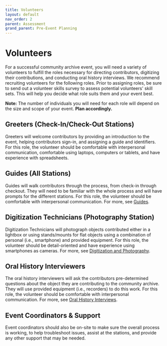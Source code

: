 ```yaml
---
title: Volunteers
layout: default
nav_order: 2
parent: Assessment
grand_parent: Pre-Event Planning
---
```


# Volunteers

For a successful community archive event, you will need a variety of volunteers to fulfill the roles necessary for directing contributors, digitizing their contributions, and conducting oral history interviews. We recommend recruiting volunteers for the following roles. Prior to assigning roles, be sure to send out a volunteer skills survey to assess potential volunteers' skill sets. This will help you decide what role suits them and your event best. 

**Note:** The number of individuals you will need for each role will depend on the size and scope of your event. **Plan accordingly.**

## Greeters (Check-In/Check-Out Stations) 

Greeters will welcome contributors by providing an introduction to the event, helping contributors sign-in, and assigning a guide and identifiers. For this role, the volunteer should be comfortable with interpersonal communication, comfortable using laptops, computers or tablets, and have experience with spreadsheets. 

## Guides (All Stations)

Guides will walk contributors through the process, from check-in through checkout. They will need to be familiar with the whole process and will have prompts for the different stations. For this role, the volunteer should be comfortable with interpersonal communication.
For more, see [Guides]({{site.url}}{{site.baseurl}}/docs/duringEvent/guides.html).

## Digitization Technicians (Photography Station) 

Digitization Technicians will photograph objects contributed either in a lightbox or using stands/mounts for flat objects using a combination of personal (i.e., smartphone) and provided equipment. For this role, the volunteer should be detail-oriented and have experience using smartphones as cameras.
For more, see [Digitization and Photography]({{site.url}}{{site.baseurl}}/docs/duringEvent/digital.html).

## Oral History Interviewers 

The oral history interviewers will ask the contributors pre-determined questions about the object they are contributing to the community archive. They will use provided equipment (i.e., recorders) to do this work. For this role, the volunteer should be comfortable with interpersonal communication.
For more, see [Oral History Interviews]({{site.url}}{{site.baseurl}}/docs/duringEvent/oralHistory.html).

## Event Coordinators & Support 

Event coordinators should also be on-site to make sure the overall process is working, to help troubleshoot issues, assist at the stations, and provide any other support that may be needed. 
